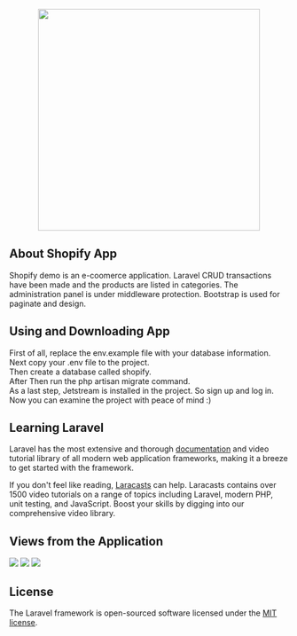 <p align="center"><a href="https://laravel.com" target="_blank"><img src="https://raw.githubusercontent.com/laravel/art/master/logo-lockup/5%20SVG/2%20CMYK/1%20Full%20Color/laravel-logolockup-cmyk-red.svg" width="400"></a></p>

## About Shopify App

Shopify demo is an e-coomerce application. Laravel CRUD transactions have been made and the products are listed in categories. The administration panel is under middleware protection. Bootstrap is used for paginate and design.

## Using and Downloading App

First of all, replace the env.example file with your database information.</br>
Next copy your .env file to the project.</br>
Then create a database called shopify.</br>
After Then run the php artisan migrate command.</br> 
As a last step, Jetstream is installed in the project. So sign up and log in.</br>
Now you can examine the project with peace of mind :)

## Learning Laravel

Laravel has the most extensive and thorough [documentation](https://laravel.com/docs) and video tutorial library of all modern web application frameworks, making it a breeze to get started with the framework.

If you don't feel like reading, [Laracasts](https://laracasts.com) can help. Laracasts contains over 1500 video tutorials on a range of topics including Laravel, modern PHP, unit testing, and JavaScript. Boost your skills by digging into our comprehensive video library.

## Views from the Application

<img src="https://www.linkpicture.com/q/Screenshot-from-2021-04-26-11-50-33.png" type="image">

<img src="https://www.linkpicture.com/q/Screenshot-from-2021-04-26-11-53-25.png" type="image">

<img src="https://www.linkpicture.com/q/Screenshot-from-2021-04-26-12-56-08.png" type="image">

## License

The Laravel framework is open-sourced software licensed under the [MIT license](https://opensource.org/licenses/MIT).
